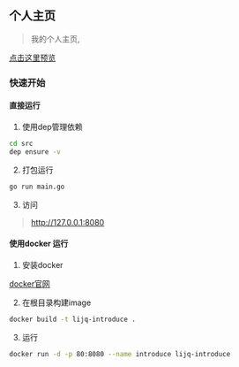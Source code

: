 ## 个人主页
> 我的个人主页,

 [点击这里预览](http://itstudying.com)

### 快速开始
#### 直接运行
1. 使用dep管理依赖
```bash
cd src
dep ensure -v
```

2. 打包运行
```bash
go run main.go
```

3. 访问
> http://127.0.0.1:8080

#### 使用docker 运行
1. 安装docker

[docker官网](https://www.docker.com/)

2. 在根目录构建image
```bash
docker build -t lijq-introduce .
```

3. 运行
```bash
docker run -d -p 80:8080 --name introduce lijq-introduce
```
